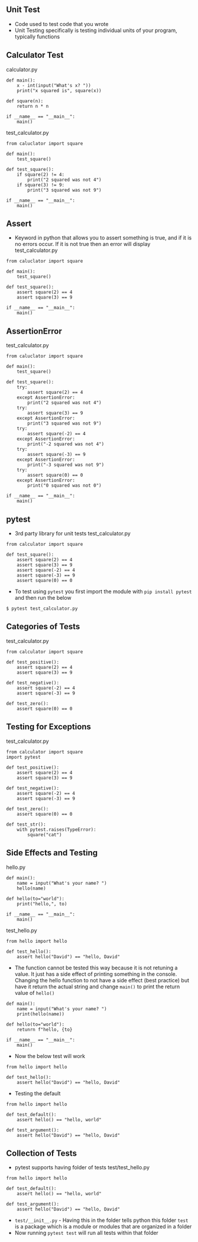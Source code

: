 ## Unit Test
- Code used to test code that you wrote
- Unit Testing specifically is testing individual units of your program, typically functions
## Calculator Test
calculator.py
```
def main():
	x - int(input("What's x? "))
	print("x squared is", square(x))

def square(n):
	return n * n

if __name__ == "__main__":
	main()
```

test_calculator.py
```
from caluclator import square

def main():
	test_square()

def test_square():
	if square(2) != 4:
		print("2 squared was not 4")
	if square(3) != 9:
		print("3 squared was not 9")

if __name__ == "__main__":
	main()
```
## Assert
- Keyword in python that allows you to assert something is true, and if it is no errors occur. If it is not true then an error will display
test_calculator.py
```
from caluclator import square

def main():
	test_square()

def test_square():
	assert square(2) == 4
	assert square(3) == 9

if __name__ == "__main__":
	main()
```
## AssertionError
test_calculator.py
```
from caluclator import square

def main():
	test_square()

def test_square():
	try:
		assert square(2) == 4
	except AssertionError:
		print("2 squared was not 4")
	try:
		assert square(3) == 9
	except AssertionError:
		print("3 squared was not 9")
	try:
		assert square(-2) == 4
	except AssertionError:
		print("-2 squared was not 4")
	try:
		assert square(-3) == 9
	except AssertionError:
		print("-3 squared was not 9")
	try:
		assert square(0) == 0
	except AssertionError:
		print("0 squared was not 0")

if __name__ == "__main__":
	main()
```
## pytest
- 3rd party library for unit tests
test_calculator.py
```
from calculator import square

def test_square():
	assert square(2) == 4
	assert square(3) == 9
	assert square(-2) == 4
	assert square(-3) == 9
	assert square(0) == 0

```
- To test using `pytest` you first import the module with `pip install pytest` and then run the below
```
$ pytest test_calculator.py
```
## Categories of Tests
test_calculator.py
```
from calculator import square

def test_positive():
	assert square(2) == 4
	assert square(3) == 9

def test_negative():
	assert square(-2) == 4
	assert square(-3) == 9

def test_zero():
	assert square(0) == 0
```
## Testing for Exceptions
test_calculator.py
```
from calculator import square
import pytest

def test_positive():
	assert square(2) == 4
	assert square(3) == 9

def test_negative():
	assert square(-2) == 4
	assert square(-3) == 9

def test_zero():
	assert square(0) == 0
	
def test_str():
	with pytest.raises(TypeError):
		square("cat")
```
## Side Effects and Testing
hello.py
```
def main():
	name = input("What's your name? ")
	hello(name)
	
def hello(to="world"):
	print("hello,", to)
	
if __name__ == "__main__":
	main()
```
test_hello.py
```
from hello import hello

def test_hello():
	assert hello("David") == "hello, David"
```
- The function cannot be tested this way because it is not retuning a value. It just has a side effect of printing something in the console. Changing the hello function to not have a side effect (best practice) but have it return the actual string and change `main()` to print the return value of `hello()`
```
def main():
	name = input("What's your name? ")
	print(hello(name))
	
def hello(to="world"):
	retunrn f"hello, {to}
	
if __name__ == "__main__":
	main()
```
- Now the below test will work
```
from hello import hello

def test_hello():
	assert hello("David") == "hello, David"
```
- Testing the default
```
from hello import hello

def test_default():
	assert hello() == "hello, world"

def test_argument():
	assert hello("David") == "hello, David"
```
## Collection of Tests
- pytest supports having folder of tests
test/test_hello.py
```
from hello import hello

def test_default():
	assert hello() == "hello, world"

def test_argument():
	assert hello("David") == "hello, David"
```
- `test/__init__.py` - Having this in the folder tells python this folder `test` is a package which is a module or modules that are organized in a folder
- Now running `pytest test` will run all tests within that folder